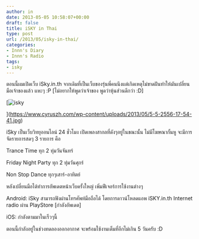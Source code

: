```yaml
---
author: in
date: 2013-05-05 10:58:07+00:00
draft: false
title: iSKY in Thai
type: post
url: /2013/05/isky-in-thai/
categories:
- Innn's Diary
- Innn's Radio
tags:
- isky
---
```


ตอนนี้ผมเปิดเว็บ iSky.in.th จากเดิมที่เป็นเว็บของรุ่นพี่คนนึงแต่เกิดเหตุไม่ขาดฝันทำให้มันเปลี่ยนมือเจ้าของแล้ว แหะๆ :P [ไม่อยากให้พูดว่าเจ้าของ พูดว่าหุ้นส่วนดีกว่า :D]

[![isky](https://www.cyruszh.com/wp-content/uploads/2013/05/5-5-2556-17-54-41.jpg)

](https://www.cyruszh.com/wp-content/uploads/2013/05/5-5-2556-17-54-41.jpg)

<!-- more -->

iSky เป็นเว็บวิทยุออนไลน์ 24 ชั่วโมง เปิดเพลงสากลที่ดังๆอยู่ในขณะนั้น ไม่มีโฆษณากั้นหู จะมีการจัดรายการสดๆ 3 รายการ คือ

Trance Time ทุก 2 ทุ่มวันจันทร์

Friday Night Party ทุก 2 ทุ่มวันศุกร์

Non Stop Dance ทุกๆเสาร์-อาทิตย์

หลังเปลี่ยนมือได้ทำการอัพเดตหน้าเว็บครั้งใหญ่ เพิ่มฟีเจอร์การใช้งานต่างๆ



Android: iSky สามารถฟังผ่านโทรศัพท์มือถือได้ โดยการดาวน์โหลดแอพ iSKY.in.th Internet radio ผ่าน PlayStore [กำลังอัพเดต]

iOS: กำลังตามมาในเร็วๆนี้



ตอนนี้กำลังอยู่ในช่วงทดลองออกอากาศ จะพร้อมใช้งานเต็มที่อีกไม่เกิน 5 วันครับ :D


